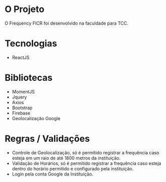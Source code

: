 # O Projeto
O Frequency FICR foi desenvolvido na faculdade para TCC.


# Tecnologias
<ul>
    <li>ReactJS</li>
</ul>

# Bibliotecas
<ul>
    <li>MomentJS</li>
    <li>Jquery</li>
    <li>Axios</li>
    <li>Bootstrap</li>
    <li>Firebase</li>
    <li>Geolocalização Google</li>
</ul>


# Regras / Validações

<ul>
    <li>Controle de Geolocalização, só é permitido registrar a frequência caso esteja em um raio de até 1800 metros da instituição.</li>
    <li>Validação de Horários, só é permitido registrar a frequência caso esteja dentro do horário permitido e configurado pela instituição.</li>
    <li>Login pela conta Google da Instituição.</li>
</ul>



